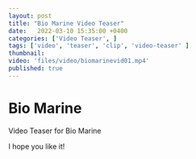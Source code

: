 ```yaml
---
layout: post
title: "Bio Marine Video Teaser"
date:   2022-03-10 15:35:00 +0400
categories: ['Video Teaser', ]
tags: ['video', 'teaser', 'clip', 'video-teaser' ]
thumbnail: 
video: 'files/video/biomarinevid01.mp4'
published: true
---
```

# Bio Marine

Video Teaser for Bio Marine

I hope you like it!
